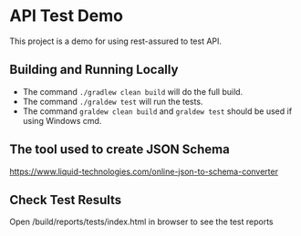# API Test Demo

This project is a demo for using rest-assured to test API.

## Building and Running Locally

* The command `./gradlew clean build` will do the full build.
* The command `./graldew test` will run the tests.
* The command `graldew clean build` and `graldew test` should be used if using Windows cmd.

## The tool used to create JSON Schema 

https://www.liquid-technologies.com/online-json-to-schema-converter

## Check Test Results 

Open /build/reports/tests/index.html in browser to see the test reports

